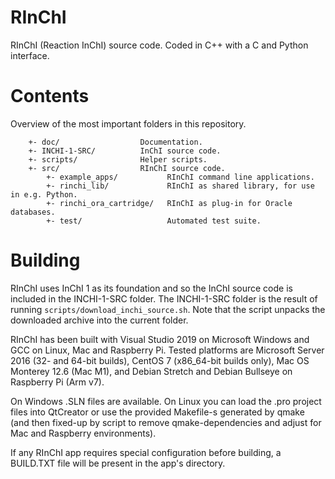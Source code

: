 # RInChI
RInChI (Reaction InChI) source code. Coded in C++ with a C and Python interface.


# Contents
Overview of the most important folders in this repository.

```
    +- doc/                  Documentation.
    +- INCHI-1-SRC/          InChI source code.
    +- scripts/              Helper scripts.
    +- src/                  RInChI source code.
        +- example_apps/           RInChI command line applications.
        +- rinchi_lib/             RInChI as shared library, for use in e.g. Python.
        +- rinchi_ora_cartridge/   RInChI as plug-in for Oracle databases.
        +- test/                   Automated test suite.
```

# Building
RInChI uses InChI 1 as its foundation and so the InChI source code is included
in the INCHI-1-SRC folder. The INCHI-1-SRC folder is the result of running
`scripts/download_inchi_source.sh`. Note that the script unpacks the downloaded
archive into the current folder.

RInChI has been built with Visual Studio 2019 on Microsoft Windows and GCC on
Linux, Mac and Raspberry Pi. Tested platforms are Microsoft Server 2016
(32- and 64-bit builds), CentOS 7 (x86_64-bit builds only), Mac OS Monterey
12.6 (Mac M1), and Debian Stretch and Debian Bullseye on Raspberry Pi (Arm v7).

On Windows .SLN files are available. On Linux you can load the .pro project
files into QtCreator or use the provided Makefile-s generated by qmake (and
then fixed-up by script to remove qmake-dependencies and adjust for Mac and
Raspberry environments).

If any RInChI app requires special configuration before building, a BUILD.TXT
file will be present in the app's directory.
